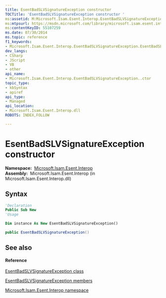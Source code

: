 ```yaml
---
title: EsentBadSLVSignatureException constructor 
TOCTitle: 'EsentBadSLVSignatureException constructor '
ms:assetid: M:Microsoft.Isam.Esent.Interop.EsentBadSLVSignatureException.#ctor
ms:mtpsurl: https://msdn.microsoft.com/library/microsoft.isam.esent.interop.esentbadslvsignatureexception.esentbadslvsignatureexception(v=EXCHG.10)
ms:contentKeyID: 55107259
ms.date: 07/30/2014
ms.topic: reference
f1_keywords:
- Microsoft.Isam.Esent.Interop.EsentBadSLVSignatureException.EsentBadSLVSignatureException
dev_langs:
- CSharp
- JScript
- VB
- other
api_name: 
- Microsoft.Isam.Esent.Interop.EsentBadSLVSignatureException..ctor
topic_type: 
- kbSyntax
- apiref
api_type: 
- Managed
api_location: 
- Microsoft.Isam.Esent.Interop.dll
ROBOTS: INDEX,FOLLOW

---
```


# EsentBadSLVSignatureException constructor

**Namespace:**  [Microsoft.Isam.Esent.Interop](hh596136\(v=exchg.10\).md)  
**Assembly:**  Microsoft.Isam.Esent.Interop (in Microsoft.Isam.Esent.Interop.dll)

## Syntax

``` vb
'Declaration
Public Sub New
'Usage

Dim instance As New EsentBadSLVSignatureException()
```

``` csharp
public EsentBadSLVSignatureException()
```

## See also

#### Reference

[EsentBadSLVSignatureException class](dn274107\(v=exchg.10\).md)

[EsentBadSLVSignatureException members](dn274050\(v=exchg.10\).md)

[Microsoft.Isam.Esent.Interop namespace](hh596136\(v=exchg.10\).md)

